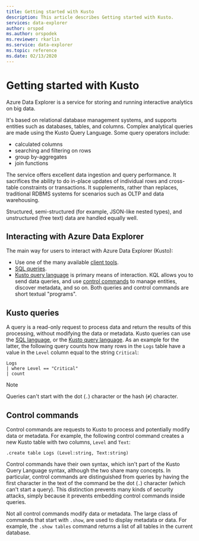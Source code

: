 ```yaml
---
title: Getting started with Kusto
description: This article describes Getting started with Kusto.
services: data-explorer
author: orspod
ms.author: orspodek
ms.reviewer: rkarlin
ms.service: data-explorer
ms.topic: reference
ms.date: 02/13/2020
---
```

# Getting started with Kusto

Azure Data Explorer is a service for storing and running interactive analytics on big data.

It's based on relational database management systems, and supports entities such as databases, tables, and columns. Complex analytical queries are made using the Kusto Query Language. Some query operators include:
* calculated columns
* searching and filtering on rows
* group by-aggregates
* join functions

The service offers excellent data ingestion and query performance. It sacrifices the ability to do in-place updates of individual rows and cross-table constraints or transactions. It supplements, rather than replaces, traditional RDBMS systems for scenarios such as OLTP and data warehousing.

Structured, semi-structured (for example, JSON-like nested types), and unstructured (free text) data are handled equally well.

## Interacting with Azure Data Explorer

The main way for users to interact with Azure Data Explorer (Kusto):
* Use one of the many available [client tools](../tools/index.md). 
* [SQL queries](../api/tds/t-sql.md).
*  [Kusto query language](../query/index.md) is primary means of interaction. KQL allows you to send data queries, and use [control commands](../management/index.md) to manage entities, discover metadata, and so on.
Both queries and control commands are short textual "programs".

## Kusto queries

A query is a read-only request to process data and return the results of this processing, without modifying the data or metadata. Kusto queries can use the [SQL language](../api/tds/t-sql.md), or the [Kusto query language](../query/index.md). As an example for the latter, the following query counts how many rows in the `Logs` table have a value in the `Level` column equal to the string `Critical`:

```kusto
Logs
| where Level == "Critical"
| count
```

> [!NOTE]
> Queries can't start with the dot (`.`) character or the hash (`#`) character.

## Control commands

Control commands are requests to Kusto to process and potentially modify data or metadata. For example, the following control command creates a new Kusto table with two columns, `Level` and `Text`:

```kusto
.create table Logs (Level:string, Text:string)
```

Control commands have their own syntax, which isn't part of the Kusto Query Language syntax, although the two share many concepts. In particular, control commands are distinguished from queries by having the first character in the text of the command be the dot (`.`) character (which can't start a query).
This distinction prevents many kinds of security attacks, simply because it prevents embedding control commands inside queries.

Not all control commands modify data or metadata. The large class of commands that start with `.show`, are used to display metadata or data. For example, the `.show tables` command returns a list of all tables in the current database.
